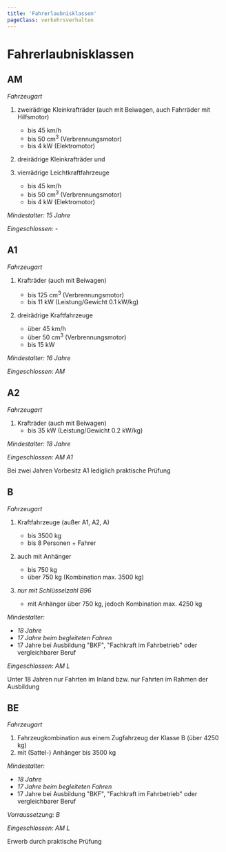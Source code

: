 ```yaml
---
title: 'Fahrerlaubnisklassen'
pageClass: verkehrsverhalten
---
```


<infoBox>

# Fahrerlaubnisklassen

</infoBox>

<newSection title="AM" addClass="law">

## AM

*Fahrzeugart*

1. zweirädrige Kleinkrafträder (auch mit Beiwagen, auch Fahrräder mit Hilfsmotor)
	- bis 45 km/h
	- bis 50 cm<sup>3</sup> (Verbrennungsmotor)
	- bis 4 kW (Elektromotor)

2. dreirädrige Kleinkrafträder und

3. vierrädrige Leichtkraftfahrzeuge
	- bis 45 km/h
	- bis 50 cm<sup>3</sup> (Verbrennungsmotor)
	- bis 4 kW (Elektromotor)

*Mindestalter:* *15 Jahre*

*Eingeschlossen:* -

</newSection>

<newSection title="A1" addClass="law">

## A1

*Fahrzeugart*

1.  Krafträder (auch mit Beiwagen)
	- bis 125 cm<sup>3</sup> (Verbrennungsmotor)
	- bis 11 kW (Leistung/Gewicht 0.1 kW/kg)

2. dreirädrige Kraftfahrzeuge
	- über 45 km/h
	- über 50 cm<sup>3</sup> (Verbrennungsmotor)
	- bis 15 kW 

*Mindestalter:* *16 Jahre*

*Eingeschlossen:* *AM*

</newSection>

<newSection title="A2" addClass="law">

## A2

*Fahrzeugart*

1. Krafträder (auch mit Beiwagen)
	- bis 35 kW (Leistung/Gewicht 0.2 kW/kg)

*Mindestalter:* *18 Jahre*

*Eingeschlossen:* *AM* *A1*

Bei zwei Jahren Vorbesitz A1 lediglich praktische Prüfung

</newSection>

<newSection title="B" addClass="law">

## B

*Fahrzeugart*

1. Kraftfahrzeuge (außer A1, A2, A)
	- bis 3500 kg
	- bis 8 Personen + Fahrer

2. auch mit Anhänger
	- bis 750 kg 
	- über 750 kg (Kombination max. 3500 kg)

3. *nur mit Schlüsselzahl B96*
	- mit Anhänger über 750 kg, jedoch Kombination max. 4250 kg

*Mindestalter:* 

- *18 Jahre*
- *17 Jahre beim begleiteten Fahren*
- 17 Jahre bei Ausbildung "BKF", "Fachkraft im Fahrbetrieb" oder vergleichbarer Beruf

*Eingeschlossen:* *AM* *L*

Unter 18 Jahren nur Fahrten im Inland bzw. nur Fahrten im Rahmen der Ausbildung

</newSection>

<newSection title="BE" addClass="law">

## BE

*Fahrzeugart*

1. Fahrzeugkombination aus einem Zugfahrzeug der Klasse B (über 4250 kg)
2. mit (Sattel-) Anhänger bis 3500 kg

*Mindestalter:* 

- *18 Jahre*
- *17 Jahre beim begleiteten Fahren*
- 17 Jahre bei Ausbildung "BKF", "Fachkraft im Fahrbetrieb" oder vergleichbarer Beruf

*Vorraussetzung:* *B*

*Eingeschlossen:* *AM* *L*

Erwerb durch praktische Prüfung

</newSection>